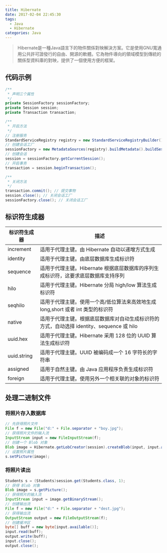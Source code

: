 ```yaml
---
title: Hibernate
date: 2017-02-04 22:45:30
tags:
  - Java
  - Hibernate
categories: Java
---
```


> Hibernate是一種Java語言下的物件關係對映解決方案。它是使用GNU寬通用公共許可證發行的自由、開源的軟體。它為物件導向的領域模型到傳統的關係型資料庫的對映，提供了一個使用方便的框架。
<!-- more -->

## 代码示例
```java
/**
 * 声明三个属性
 */
private SessionFactory sessionFactory;
private Session session;
private Transaction transaction;

/**
 * 开启方法
 */
// 注册服务
StandardServiceRegistry registry = new StandardServiceRegistryBuilder().configure().build();
// 创建会话工厂
sessionFactory = new MetadataSources(registry).buildMetadata().buildSessionFactory();
// 创建会话
session = sessionFactory.getCurrentSession();
// 开启事务
transaction = session.beginTransaction();

/**
 * 关闭方法
 */
transaction.commit(); // 提交事物
session.close(); // 关闭会话工厂
sessionFactory.close(); // 关闭会话工厂
```

## 标识符生成器
标识符生成器 | 描述
--------------|------------------------------------------------
increment | 适用于代理主键。由 Hibernate 自动以递增方式生成
identity | 适用于代理主键。由底层数据库生成标识符
sequence | 适用于代理主键。Hibernate 根据底层数据库的序列生成标识符，这要求底层数据库支持序列
hilo | 适用于代理主键。Hibernate 分局 high/low 算法生成标识符
seqhilo | 适用于代理主键。使用一个高/低位算法来高效地生成 long,short 或者 int 类型的标识符
native | 适用于代理主键。根据底层数据库对自动生成标识符的方式，自动选择 identity、sequence 或 hilo
uuid.hex | 适用于代理主键。Hibernate 采用 128 位的 UUID 算法生成标识符
uuid.string | 适用于代理主键。UUID 被编码成一个 16 字符长的字符串
assigned | 适用于自然主键。由 Java 应用程序负责生成标识符
foreign | 适用于代理主键。使用另外一个相关联的对象的标识符


## 处理二进制文件
### 将照片存入数据库
```java
// 先获得照片文件
File f = new File("d:" + File.separator + "boy.jpg");
// 获得照片文件的输入流
InputStream input = new FileInputStream(f);
// 创建一个 Blob 对象
Blob image = Hibernate.getLobCreator(session).createBlob(input, input.available());
// 设置照片属性
s.setPicture(image);
```

### 将照片读出
```java
Students s = (Students)session.get(Students.class, 1);
// 获得 Blob 对象
Blob image = s.getPicture();
// 获得照片的输入流
InputStream input = image.getBinaryStream();
// 创建输出流
File f = new File("d:" + File.separator + "dest.jpg");
// 获得输出流
OutputStream output = new FileOutputStream(f);
// 创建缓冲区
byte[] buff = new byte[input.available()];
input.read(buff);
output.write(buff);
input.close();
output.close();
```